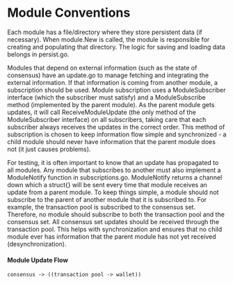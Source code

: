Module Conventions
==================

Each module has a file/directory where they store persistent data (if
necessary). When module.New is called, the module is responsible for creating
and populating that directory. The logic for saving and loading data belongs in
persist.go.

Modules that depend on external information (such as the state of consensus)
have an update.go to manage fetching and integrating the external information.
If that information is coming from another module, a subscription should be
used. Module subscription uses a ModuleSubscriber interface (which the
subscriber must satisfy) and a ModuleSubscribe method (implemented by the
parent module). As the parent module gets updates, it will call
ReceiveModuleUpdate (the only method of the ModuleSubscriber interface) on all
subscribers, taking care that each subscriber always receives the updates in
the correct order. This method of subscription is chosen to keep information
flow simple and synchronized - a child module should never have information
that the parent module does not (it just causes problems).

For testing, it is often important to know that an update has propagated to all
modules. Any module that subscribes to another must also implement a
ModuleNotify function in subscriptions.go. ModuleNotify returns a channel down
which a struct{} will be sent every time that module receives an update from a
parent module. To keep things simple, a module should not subscribe to the
parent of another module that it is subscribed to. For example, the transaction
pool is subscribed to the consensus set. Therefore, no module should subscribe
to both the transaction pool and the consensus set. All consensus set updates
should be received through the transaction pool. This helps with
synchronization and ensures that no child module ever has information that the
parent module has not yet received (desynchronization).

#### Module Update Flow

```
consensus -> ((transaction pool -> wallet))
```
